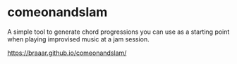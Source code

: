 # comeonandslam
A simple tool to generate chord progressions you can use as a starting point when playing improvised music at a jam session.

https://braaar.github.io/comeonandslam/
